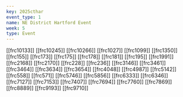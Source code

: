 ```yaml
---
key: 2025cthar
event_type: 1
name: NE District Hartford Event
week: 5
type: Event
---
```

[[frc10133]]
[[frc10245]]
[[frc10266]]
[[frc1027]]
[[frc1099]]
[[frc1350]]
[[frc155]]
[[frc173]]
[[frc175]]
[[frc178]]
[[frc181]]
[[frc195]]
[[frc1991]]
[[frc2168]]
[[frc2170]]
[[frc228]]
[[frc236]]
[[frc3146]]
[[frc3461]]
[[frc3464]]
[[frc3634]]
[[frc3654]]
[[frc4048]]
[[frc4987]]
[[frc5142]]
[[frc558]]
[[frc571]]
[[frc5746]]
[[frc5856]]
[[frc6333]]
[[frc6346]]
[[frc7127]]
[[frc7153]]
[[frc7407]]
[[frc7694]]
[[frc7760]]
[[frc7869]]
[[frc8889]]
[[frc9193]]
[[frc9710]]

